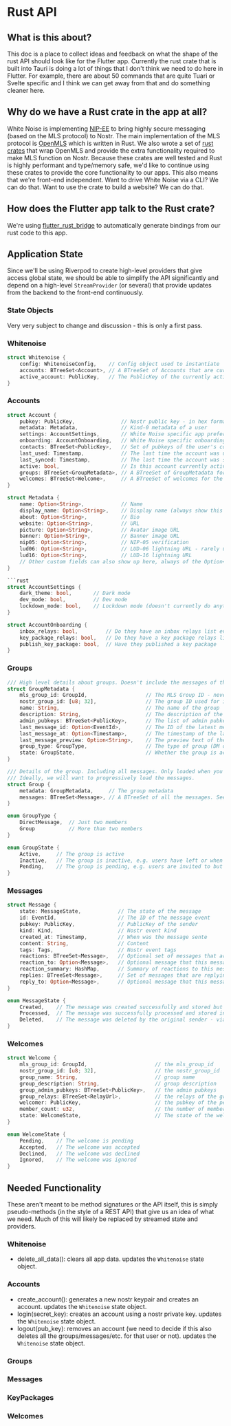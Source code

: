 # Rust API

## What is this about?

 This doc is a place to collect ideas and feedback on what the shape of the rust API should look like for the Flutter app. Currently the rust crate that is built into Tauri is doing a lot of things that I don't think we need to do here in Flutter. For example, there are about 50 commands that are quite Tuari or Svelte specific and I think we can get away from that and do something cleaner here.

## Why do we have a Rust crate in the app at all?

White Noise is implementing [NIP-EE](https://github.com/nostr-protocol/nips/pull/1427/files) to bring highly secure messaging (based on the MLS protocol) to Nostr. The main implementation of the MLS protocol is [OpenMLS](https://github.com/openmls/openmls) which is written in Rust. We also wrote a set of [rust crates](https://github.com/rust-nostr/nostr/tree/master/crates/nostr-mls) that wrap OpenMLS and provide the extra functionality required to make MLS function on Nostr. Because these crates are well tested and Rust is highly performant and type/memory safe, we'd like to continue using these crates to provide the core functionality to our apps. This also means that we're front-end independent. Want to drive White Noise via a CLI? We can do that. Want to use the crate to build a website? We can do that.

## How does the Flutter app talk to the Rust crate?

We're using [flutter_rust_bridge](https://github.com/fzyzcjy/flutter_rust_bridge) to automatically generate bindings from our rust code to this app.

## Application State

Since we'll be using Riverpod to create high-level providers that give access global state, we should be able to simplify the API significantly and depend on a high-level `StreamProvider` (or several) that provide updates from the backend to the front-end continuously.

### State Objects

Very very subject to change and discussion - this is only a first pass.

### Whitenoise

```rust
struct Whitenoise {
    config: WhitenoiseConfig,    // Config object used to instantiate
    accounts: BTreeSet<Account>, // A BTreeSet of Accounts that are currently signed into the app
    active_account: PublicKey,   // The PublicKey of the currently active account in the UI
}
```

### Accounts

```rust
struct Account {
    pubkey: PublicKey,               // Nostr public key - in hex format
    metadata: Metadata,              // Kind-0 metadata of a user
    settings: AccountSettings,       // White Noise specific app preferences
    onboarding: AccountOnboarding,   // White Noise specific onboarding steps
    contacts: BTreeSet<PublicKey>,   // Set of pubkeys of the user's contacts (from their kind 3 event)
    last_used: Timestamp,            // The last time the account was used
    last_synced: Timestamp,          // The last time the account was synced up fully to relays
    active: bool,                    // Is this account currently active - (do we need this?)
    groups: BTreeSet<GroupMetadata>, // A BTreeSet of GroupMetadata for the groups the user is part of (includes both active and inactive groups)
    welcomes: BTreeSet<Welcome>,     // A BTreeSet of welcomes for the user (includes pending, accepted, and dismissed welcomes)
}
```

```rust
struct Metadata {
    name: Option<String>,            // Name
    display_name: Option<String>,    // Display name (always show this first, fallback to name)
    about: Option<String>,           // Bio
    website: Option<String>,         // URL
    picture: Option<String>,         // Avatar image URL
    banner: Option<String>,          // Banner image URL
    nip05: Option<String>,           // NIP-05 verification
    lud06: Option<String>,           // LUD-06 lightning URL - rarely used
    lud16: Option<String>,           // LUD-16 lightning URL
    // Other custom fields can also show up here, always of the Option<String> type
}

```rust
struct AccountSettings {
    dark_theme: bool,       // Dark mode
    dev_mode: bool,         // Dev mode
    lockdown_mode: bool,    // Lockdown mode (doesn't currently do anything)
}
```

```rust
struct AccountOnboarding {
    inbox_relays: bool,         // Do they have an inbox relays list event (kind: 10050)
    key_package_relays: bool,   // Do they have a key package relays list event (kind: 10051)
    publish_key_package: bool,  // Have they published a key package
}
```

### Groups

```rust
/// High level details about groups. Doesn't include the messages of the group.
struct GroupMetadata {
    mls_group_id: GroupId,                   // The MLS Group ID - never changes
    nostr_group_id: [u8; 32],                // The group ID used for identifying this group on relays - can change
    name: String,                            // The name of the group
    description: String,                     // The description of the group
    admin_pubkeys: BTreeSet<PublicKey>,      // The list of admin pubkeys
    last_message_id: Option<EventId>,        // The ID of the latest message
    last_message_at: Option<Timestamp>,      // The timestamp of the latest message
    last_message_preview: Option<String>,    // The preview text of the latest message to show in the chats list
    group_type: GroupType,                   // The type of group (DM or Group)
    state: GroupState,                       // Whether the group is active or not
}
```

```rust
/// Details of the group. Including all messages. Only loaded when you actually open a group.
/// Ideally, we will want to progressively load the messages.
struct Group {
    metadata: GroupMetadata,     // The group metadata
    messages: BTreeSet<Message>, // A BTreeSet of all the messages. See `Message` below
}
```

```rust
enum GroupType {
    DirectMessage,  // Just two members
    Group           // More than two members
}
```

```rust
enum GroupState {
    Active,     // The group is active
    Inactive,   // The group is inactive, e.g. users have left or when welcome has been declined
    Pending,    // The group is pending, e.g. users are invited to but haven't joined yet
}
```

### Messages

```rust
struct Message {
    state: MessageState,            // The state of the message
    id: EventId,                    // The ID of the message event
    pubkey: PublicKey,              // PublicKey of the sender
    kind: Kind,                     // Nostr event kind
    created_at: Timestamp,          // When was the message sente
    content: String,                // Content
    tags: Tags,                     // Nostr event tags
    reactions: BTreeSet<Message>,   // Optional set of messages that are reacting to this message
    reaction_to: Option<Message>,   // Optional message that this message is reacting to. Will only be set when it's a kind 7 message
    reaction_summary: HashMap,      // Summary of reactions to this message e.g. {❤️: 3, 👍: 1}
    replies: BTreeSet<Message>,     // Set of messages that are replying to this message
    reply_to: Option<Message>,      // Optional message that this message is replying to
}
```

```rust
enum MessageState {
    Created,    // The message was created successfully and stored but we don't yet know if it was published to relays.
    Processed,  // The message was successfully processed and stored in the database
    Deleted,    // The message was deleted by the original sender - via a delete event
}
```

### Welcomes

```rust
struct Welcome {
    mls_group_id: GroupId,                      // the mls_group_id
    nostr_group_id: [u8; 32],                   // the nostr_group_id
    group_name: String,                         // group name
    group_description: String,                  // group description
    group_admin_pubkeys: BTreeSet<PublicKey>,   // the admin pubkeys
    group_relays: BTreeSet<RelayUrl>,           // the relays of the group
    welcomer: PublicKey,                        // the pubkey of the person who sent the welcome message
    member_count: u32,                          // the number of members in the group
    state: WelcomeState,                        // The state of the welcome
}
```

```rust
enum WelcomeState {
    Pending,    // The welcome is pending
    Accepted,   // The welcome was accepted
    Declined,   // The welcome was declined
    Ignored,    // The welcome was ignored
}
```

## Needed Functionality

These aren't meant to be method signatures or the API itself, this is simply pseudo-methods (in the style of a REST API) that give us an idea of what we need. Much of this will likely be replaced by streamed state and providers.

### Whitenoise

- delete_all_data(): clears all app data. updates the `Whitenoise` state object.

### Accounts
- create_account(): generates a new nostr keypair and creates an account. updates the `Whitenoise` state object.
- login(secret_key): creates an account using a nostr private key. updates the `Whitenoise` state object.
- logout(pub_key): removes an account (we need to decide if this also deletes all the groups/messages/etc. for that user or not). updates the `Whitenoise` state object.

### Groups

### Messages

### KeyPackages

### Welcomes
